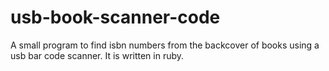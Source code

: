 # usb-book-scanner-code
A small program to find isbn numbers from the backcover of books using a usb bar code scanner. It is written in ruby.
